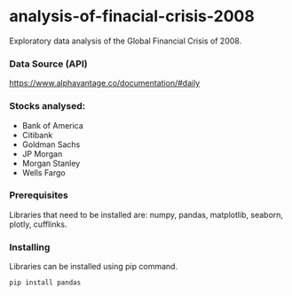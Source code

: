 # analysis-of-finacial-crisis-2008
Exploratory data analysis of the Global Financial Crisis of 2008.

### Data Source (API)
https://www.alphavantage.co/documentation/#daily

### Stocks analysed:
  * Bank of America
  * Citibank
  * Goldman Sachs
  * JP Morgan
  * Morgan Stanley
  * Wells Fargo

### Prerequisites
Libraries that need to be installed are: numpy, pandas, matplotlib, seaborn, plotly, cufflinks.

### Installing
Libraries can be installed using pip command.
```
pip install pandas
```
